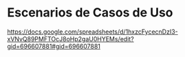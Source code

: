 # Escenarios de Casos de Uso 


https://docs.google.com/spreadsheets/d/1hxzcFycecnDzI3-xVNvQ89PMFTOcJ8oHp2gaU0HYEMs/edit?gid=696607881#gid=696607881
